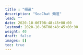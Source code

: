 ```yaml
---
title : "頻道"
description: "SeaChat 頻道"
lead: ""
date: 2020-10-06T08:48:45+00:00
lastmod: 2020-10-06T08:48:45+00:00
weight: 40
draft: false
images: []
toc: true
---
```

